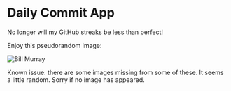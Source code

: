 Daily Commit App
================
No longer will my GitHub streaks be less than perfect!

Enjoy this pseudorandom image:

![Bill Murray](http://www.fillmurray.com/800/700 "Bill Murray")

Known issue: there are some images missing from some of these. It seems a little random. Sorry if no image has appeared.